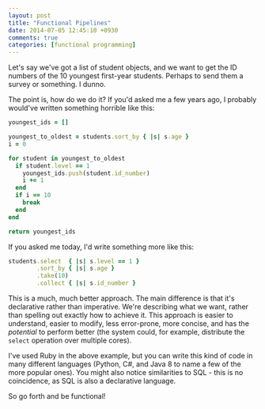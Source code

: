 ```yaml
---
layout: post
title: "Functional Pipelines"
date: 2014-07-05 12:45:10 +0930
comments: true
categories: [functional programming]
---
```


Let's say we've got a list of student objects, and we want to get the ID numbers of the 10 youngest first-year students. Perhaps to send them a survey or something. I dunno.

The point is, how do we do it? If you'd asked me a few years ago, I probably would've written something horrible like this:

<!-- more -->

``` ruby
youngest_ids = []

youngest_to_oldest = students.sort_by { |s| s.age }
i = 0

for student in youngest_to_oldest
  if student.level == 1
    youngest_ids.push(student.id_number)
    i += 1
  end
  if i == 10
    break
  end
end

return youngest_ids
```

If you asked me today, I'd write something more like this:

``` ruby
students.select  { |s| s.level == 1 }
        .sort_by { |s| s.age }
        .take(10)
        .collect { |s| s.id_number }
```

This is a much, much better approach. The main difference is that it's declarative rather than imperative. We're describing what we want, rather than spelling out exactly how to achieve it. This approach is easier to understand, easier to modify, less error-prone, more concise, and has the *potential* to perform better (the system could, for example, distribute the `select` operation over multiple cores).

I've used Ruby in the above example, but you can write this kind of code in many different languages (Python, C#, and Java 8 to name a few of the more popular ones). You might also notice similarities to SQL - this is no coincidence, as SQL is also a declarative language.

So go forth and be functional!
